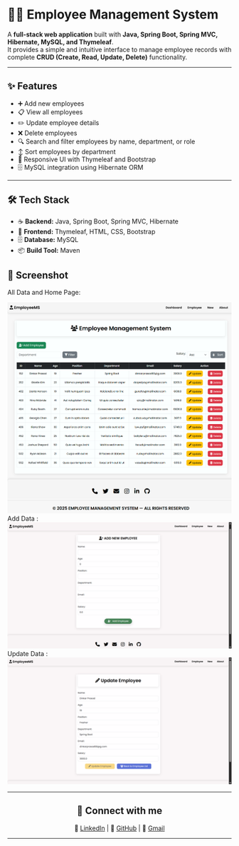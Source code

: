 # 👨‍💼 Employee Management System  
  
A **full-stack web application** built with **Java, Spring Boot, Spring MVC, Hibernate, MySQL, and Thymeleaf**.  
It provides a simple and intuitive interface to manage employee records with complete **CRUD (Create, Read, Update, Delete)** functionality.

---

## ✨ Features 
- ➕ Add new employees  
- 📋 View all employees  
- ✏️ Update employee details  
- ❌ Delete employees  
- 🔍 Search and filter employees by name, department, or role  
- ↕️ Sort employees by department  
- 🎨 Responsive UI with Thymeleaf and Bootstrap  
- 🗄️ MySQL integration using Hibernate ORM  

---

## 🛠️ Tech Stack
- ☕ **Backend:** Java, Spring Boot, Spring MVC, Hibernate  
- 🎨 **Frontend:** Thymeleaf, HTML, CSS, Bootstrap  
- 🗄️ **Database:** MySQL  
- 📦 **Build Tool:** Maven  
 

## 📸 Screenshot
All Data and Home Page:

![Employee Home Output](src/main/resources/templates/static/images/emph.png)
Add Data :
![Employee Home Output](src/main/resources/templates/static/images/addemp.png)
Update Data :
![Employee Home Output](src/main/resources/templates/static/images/upemp.png)

---


<div align="center" >
    
## 🔗 Connect with me

 💼 [LinkedIn](https://www.linkedin.com/in/dinkarprasadjava)  |  🐙 [GitHub](https://github.com/DK12345678D) | 📧 [Gmail](mailto:dinkarprasad682@gmail.com) 
 
 ---
</div>



